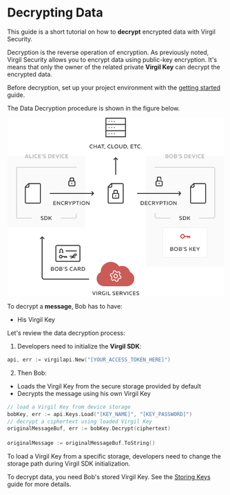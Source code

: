 # Decrypting Data

This guide is a short tutorial on how to **decrypt** encrypted data with Virgil Security.

Decryption is the reverse operation of encryption. As previously noted, Virgil Security allows you to encrypt data using public-key encryption. It's means that only the owner of the related private **Virgil Key** can decrypt the encrypted data.

Before decryption, set up your project environment with the [getting started](/docs/guides/configuration/client-configuration.md) guide.

The Data Decryption procedure is shown in the figure below.

![Virgil Encryption Intro](/docs/img/Encryption_introduction.png "Data decryption")

To decrypt a **message**, Bob has to have:
 - His Virgil Key

Let's review the data decryption process:

1. Developers need to initialize the **Virgil SDK**:

```go
api, err := virgilapi.New("[YOUR_ACCESS_TOKEN_HERE]")
```

2. Then Bob:

  - Loads the Virgil Key from the secure storage provided by default
  - Decrypts the message using his own Virgil Key

  ```go
  // load a Virgil Key from device storage
  bobKey, err := api.Keys.Load("[KEY_NAME]", "[KEY_PASSWORD]")
  // decrypt a ciphertext using loaded Virgil Key
  originalMessageBuf, err := bobKey.Decrypt(ciphertext)

  originalMessage := originalMessageBuf.ToString()
  ```

To load a Virgil Key from a specific storage, developers need to change the storage path during Virgil SDK initialization.

To decrypt data, you need Bob's stored Virgil Key. See the [Storing Keys](/docs/guides/virgil-key/saving-key.md) guide for more details.
